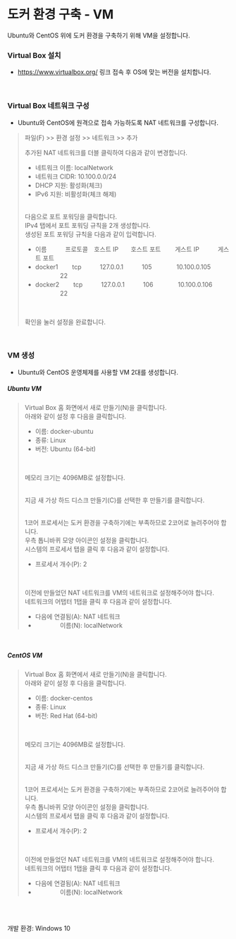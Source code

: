 # 도커 환경 구축 - VM
Ubuntu와 CentOS 위에 도커 환경을 구축하기 위해 VM을 설정합니다.     

### Virtual Box 설치
- https://www.virtualbox.org/ 링크 접속 후 OS에 맞는 버전을 설치합니다.   
<br />

### Virtual Box 네트워크 구성
- Ubuntu와 CentOS에 원격으로 접속 가능하도록 NAT 네트워크를 구성합니다.   
> 파일(F) >> 환경 설정 >> 네트워크 >> 추가   
>    
> 추가된 NAT 네트워크를 더블 클릭하여 다음과 같이 변경합니다.   
>    
> - 네트워크 이름: localNetwork   
> - 네트워크 CIDR: 10.100.0.0/24   
> - DHCP 지원: 활성화(체크)   
> - IPv6 지원: 비활성화(체크 해제)   
>   <br />
>   
> 다음으로 포트 포워딩을 클릭합니다.   
> IPv4 탭에서 포트 포워딩 규칙을 2개 생성합니다.   
> 생성된 포트 포워딩 규칙을 다음과 같이 입력합니다.   
>   
> - 이름　　　프로토콜　호스트 IP　　호스트 포트 　　게스트 IP　　　게스트 포트   
> - docker1　 　tcp　　　127.0.0.1　　　105　　　　10.100.0.105  　　　　22   
> - docker2　 　tcp　　　127.0.0.1　　　106　　　　10.100.0.106  　　　　22   
> <br />
>    
> 확인을 눌러 설정을 완료합니다.   
<br />

### VM 생성
- Ubuntu와 CentOS 운영체제를 사용할 VM 2대를 생성합니다.

##### Ubuntu VM
> Virtual Box 홈 화면에서 새로 만들기(N)을 클릭합니다.   
> 아래와 같이 설정 후 다음을 클릭합니다.   
> - 이름: docker-ubuntu   
> - 종류: Linux   
> - 버전: Ubuntu (64-bit)   
> <br />
> 
> 메모리 크기는 4096MB로 설정합니다.   
> <br />
> 
> 지금 새 가상 하드 디스크 만들기(C)를 선택한 후 만들기를 클릭합니다.   
> <br />
> 
> 1코어 프로세서는 도커 환경을 구축하기에는 부족하므로 2코어로 늘려주어야 합니다.      
> 우측 톱니바퀴 모양 아이콘인 설정을 클릭합니다.   
> 시스템의 프로세서 탭을 클릭 후 다음과 같이 설정합니다.   
> - 프로세서 개수(P): 2
> <br />
>
> 이전에 만들었던 NAT 네트워크를 VM의 네트워크로 설정해주어야 합니다.   
> 네트워크의 어탭터 1탭을 클릭 후 다음과 같이 설정합니다.   
> - 다음에 연결됨(A): NAT 네트워크
> - 　　　　이름(N): localNetwork
<br />

##### CentOS VM
> Virtual Box 홈 화면에서 새로 만들기(N)을 클릭합니다.   
> 아래와 같이 설정 후 다음을 클릭합니다.   
> - 이름: docker-centos   
> - 종류: Linux   
> - 버전: Red Hat (64-bit)   
> <br />
> 
> 메모리 크기는 4096MB로 설정합니다.   
> <br />
> 
> 지금 새 가상 하드 디스크 만들기(C)를 선택한 후 만들기를 클릭합니다.   
> <br />
> 
> 1코어 프로세서는 도커 환경을 구축하기에는 부족하므로 2코어로 늘려주어야 합니다.      
> 우측 톱니바퀴 모양 아이콘인 설정을 클릭합니다.   
> 시스템의 프로세서 탭을 클릭 후 다음과 같이 설정합니다.   
> - 프로세서 개수(P): 2
> <br />
>
> 이전에 만들었던 NAT 네트워크를 VM의 네트워크로 설정해주어야 합니다.   
> 네트워크의 어탭터 1탭을 클릭 후 다음과 같이 설정합니다.   
> - 다음에 연결됨(A): NAT 네트워크
> - 　　　　이름(N): localNetwork
<br />
<br />

개발 환경: Windows 10
